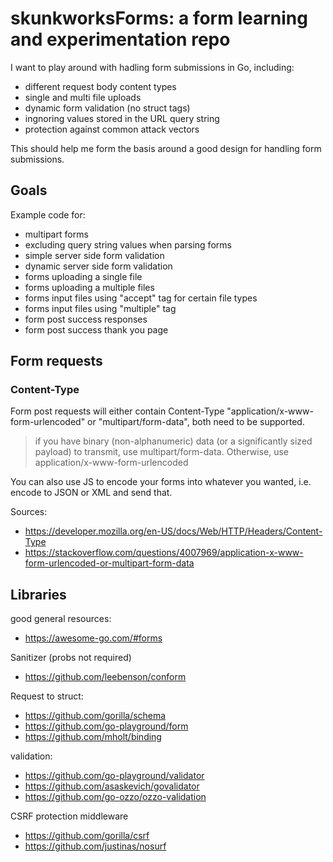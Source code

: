 # skunkworksForms: a form learning and experimentation repo

I want to play around with hadling form submissions in Go, including:

- different request body content types
- single and multi file uploads
- dynamic form validation (no struct tags)
- ingnoring values stored in the URL query string
- protection against common attack vectors

This should help me form the basis around a good design for handling form submissions.

## Goals

Example code for:
- multipart forms
- excluding query string values when parsing forms
- simple server side form validation
- dynamic server side form validation
- forms uploading a single file
- forms uploading a multiple files
- forms input files using "accept" tag for certain file types
- forms input files using "multiple" tag
- form post success responses
- form post success thank you page

## Form requests

### Content-Type

Form post requests will either contain Content-Type "application/x-www-form-urlencoded" or "multipart/form-data", both need to be supported.

> if you have binary (non-alphanumeric) data (or a significantly sized payload) to transmit, use multipart/form-data. Otherwise, use application/x-www-form-urlencoded

You can also use JS to encode your forms into whatever you wanted, i.e. encode to JSON or XML and send that.

Sources:

- https://developer.mozilla.org/en-US/docs/Web/HTTP/Headers/Content-Type
- https://stackoverflow.com/questions/4007969/application-x-www-form-urlencoded-or-multipart-form-data

## Libraries

good general resources:
- https://awesome-go.com/#forms

Sanitizer (probs not required)
- https://github.com/leebenson/conform

Request to struct:
- https://github.com/gorilla/schema
- https://github.com/go-playground/form
- https://github.com/mholt/binding

validation:
- https://github.com/go-playground/validator
- https://github.com/asaskevich/govalidator
- https://github.com/go-ozzo/ozzo-validation

CSRF protection middleware
- https://github.com/gorilla/csrf
- https://github.com/justinas/nosurf
